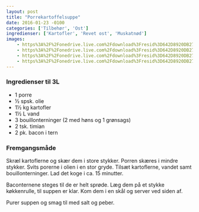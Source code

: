 ```yaml
---
layout: post
title: "Porrekartoffelsuppe"
date: 2016-01-23 -0100
categories: ['Tilbehør', 'Ost']
ingredienser: ['Kartofler', 'Revet ost', 'Muskatnød']
images:
    - https%3A%2F%2Fonedrive.live.com%2Fdownload%3Fresid%3D642D8920DB2784EE!127386
    - https%3A%2F%2Fonedrive.live.com%2Fdownload%3Fresid%3D642D8920DB2784EE!127385
    - https%3A%2F%2Fonedrive.live.com%2Fdownload%3Fresid%3D642D8920DB2784EE!127389
    - https%3A%2F%2Fonedrive.live.com%2Fdownload%3Fresid%3D642D8920DB2784EE!127394
---
```


### Ingredienser til 3L
-   1 porre
-   ½ spsk. olie
-   1½ kg kartofler
-   1½ L vand
-   3 bouillonterninger (2 med høns og 1 grønsags)
-   2 tsk. timian
-   2 pk. bacon i tern

### Fremgangsmåde
Skræl kartoflerne og skær dem i store stykker. Porren skæres i mindre stykker. Svits porerne i olien i en stor gryde. Tilsæt kartoflerne, vandet samt bouillonterninger.
Lad det koge i ca. 15 minutter.

Baconternene steges til de er helt sprøde. Læg dem på et stykke køkkenrulle, til suppen er klar. Kom dem i en skål og server ved siden af.

Purer suppen og smag til med salt og peber.

